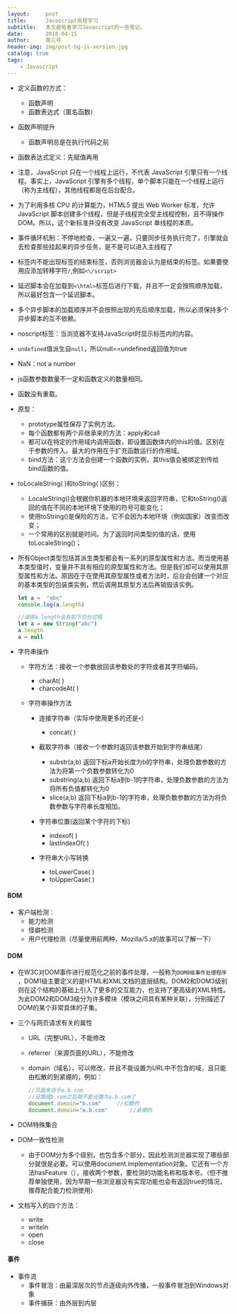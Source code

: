 ```yaml
---
layout:     post
title:      Javascript高程学习
subtitle:   本文是笔者学习Javascript的一些笔记。
date:       2018-04-15
author:     南三号
header-img: img/post-bg-js-version.jpg
catalog: true
tags:
    - Javascript
---
```


- 定义函数的方式：
  - 函数声明
  - 函数表达式（匿名函数）

- 函数声明提升
  - 函数声明总是在执行代码之前

- 函数表达式定义：先赋值再用

- 注意，JavaScript 只在一个线程上运行，不代表 JavaScript 引擎只有一个线程。事实上，JavaScript 引擎有多个线程，单个脚本只能在一个线程上运行（称为主线程），其他线程都是在后台配合。 

- 为了利用多核 CPU 的计算能力，HTML5 提出 Web Worker 标准，允许 JavaScript 脚本创建多个线程，但是子线程完全受主线程控制，且不得操作 DOM。所以，这个新标准并没有改变 JavaScript 单线程的本质。  

- 事件循环机制：不停地检查，一遍又一遍，只要同步任务执行完了，引擎就会去检查那些挂起来的异步任务，是不是可以进入主线程了 

- 标签内不能出现标签的结束标签，否则浏览器会认为是结束的标签。如果要使用应添加转移字符`/`,例如`<\/script>`

- 延迟脚本会在加载到`<\html>`标签后进行下载，并且不一定会按照顺序加载，所以最好包含一个延迟脚本。

- 多个异步脚本的加载顺序并不会按照出现的先后顺序加载，所以必须保持多个异步脚本的互不依赖。

- noscript标签：当浏览器不支持JavaScript时显示标签内的内容。

- `undefined`值派生自`null`，所以null==undefined返回值为true

- NaN：not a number

- js函数参数数量不一定和函数定义的数量相同。

- 函数没有重载。

- 原型：
  - prototype属性保存了实例方法。
  - 每个函数都有两个非继承来的方法：apply和call
  - 都可以在特定的作用域内调用函数，即设置函数体内的this的值。区别在于参数的传入。最大的作用在于扩充函数运行的作用域。
  - bind方法：这个方法会创建一个函数的实例，其this值会被绑定到传给bind函数的值。

- toLocaleString( )和toString( )区别：
  - LocaleString()会根据你机器的本地环境来返回字符串，它和toString()返回的值在不同的本地环境下使用的符号可能变化；
  - 使用toString()是保险的方法，它不会因为本地环境（例如国家）改变而改变；
  - 一个常用的区别就是时间。为了返回时间类型的值的话，使用toLocaleString()；

- 所有Object类型包括其派生类型都会有一系列的原型属性和方法。而当使用基本类型值时，变量并不具有相应的原型属性和方法。但是我们却可以使用其原型属性和方法。原因在于在使用其原型属性或者方法时，后台会创建一个对应的基本类型的包装类实例，然后调用其原型方法后再销毁该实例。

  ```js
  let a =  "abc"
  console.log(a.length)
  
  //调用a.length会有如下后台过程
  let a = new String("abc")
  a.length
  a = null
  ```

- 字符串操作

  - 字符方法：接收一个参数放回该参数处的字符或者其字符编码。

    - charAt( )
    - charcodeAt( )

  - 字符串操作方法

    - 连接字符串（实际中使用更多的还是`+`）
      - concat( ) 

    - 截取字符串（接收一个参数时返回该参数开始到字符串结尾）
      - substr(a,b)    返回下标a开始长度为b的字符串，处理负数参数的方法为将第一个负数参数转化为0
      - substring(a,b)    返回下标a到b-1的字符串，处理负数参数的方法为将所有负值都转化为0
      - slice(a,b)    返回下标a到b-1的字符串，处理负数参数的方法为将负数参数与字符串长度相加。
    - 字符串位置(返回某个字符的下标)
      - indexof( )
      - lastIndexOf( )
    - 字符串大小写转换
      - toLowerCase( )
      - toUpperCase( )

#### BOM

- 客户端检测：
  - 能力检测
  - 怪癖检测
  - 用户代理检测（尽量使用前两种，Mozilla/5.x的故事可以了解一下）

#### DOM

- 在W3C对DOM事件进行规范化之前的事件处理，一般称为`DOM0级事件处理程序` ，DOM1级主要定义的是HTML和XML文档的底层结构。DOM2和DOM3级别则在这个结构的基础上引入了更多的交互能力，也支持了更高级的XML特性。为此DOM2和DOM3级分为许多模块（模块之间具有某种关联），分别描述了DOM的某个非常具体的子集。 

- 三个与网页请求有关的属性

  - URL（完整URL），不能修改

  - referrer（来源页面的URL），不能修改

  - domain（域名），可以修改，并且不能设置为URL中不包含的域，且只能由松散的到紧绷的，例如：

    ```js
    //页面来自于a.b.com
    //设置成b.com之后就不能设置为a.b.com了
    document.domain="b.com"		//松散的
    document.domain="a.b.com"		//紧绷的
    ```

- DOM特殊集合

- DOM一致性检测

  - 由于DOM分为多个级别，也包含多个部分，因此检测浏览器实现了哪些部分就很是必要。可以使用document.implementation对象。它还有一个方法hasFeature（），接收两个参数，要检测的功能名称和版本号。（但不推荐单独使用，因为早期一些浏览器没有实现功能也会有返回true的情况，推荐配合能力检测使用）

- 文档写入的四个方法：

  - write
  - writeln
  - open
  - close

#### 事件

- 事件流
  - 事件冒泡：由最深层次的节点逐级向外传播，一般事件冒泡到Windows对象
  - 事件捕获：由外层到内层









































